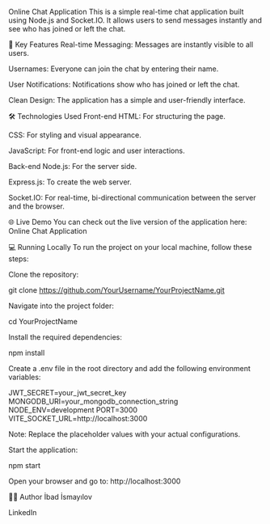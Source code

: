 Online Chat Application
This is a simple real-time chat application built using Node.js and Socket.IO. It allows users to send messages instantly and see who has joined or left the chat.

🚀 Key Features
Real-time Messaging: Messages are instantly visible to all users.

Usernames: Everyone can join the chat by entering their name.

User Notifications: Notifications show who has joined or left the chat.

Clean Design: The application has a simple and user-friendly interface.

🛠️ Technologies Used
Front-end
HTML: For structuring the page.

CSS: For styling and visual appearance.

JavaScript: For front-end logic and user interactions.

Back-end
Node.js: For the server side.

Express.js: To create the web server.

Socket.IO: For real-time, bi-directional communication between the server and the browser.

🌐 Live Demo
You can check out the live version of the application here:
Online Chat Application

💻 Running Locally
To run the project on your local machine, follow these steps:

Clone the repository:

git clone https://github.com/YourUsername/YourProjectName.git

Navigate into the project folder:

cd YourProjectName

Install the required dependencies:

npm install

Create a .env file in the root directory and add the following environment variables:

JWT_SECRET=your_jwt_secret_key
MONGODB_URI=your_mongodb_connection_string
NODE_ENV=development
PORT=3000
VITE_SOCKET_URL=http://localhost:3000

Note: Replace the placeholder values with your actual configurations.

Start the application:

npm start

Open your browser and go to:
http://localhost:3000

👨‍💻 Author
İbad İsmayılov

LinkedIn
